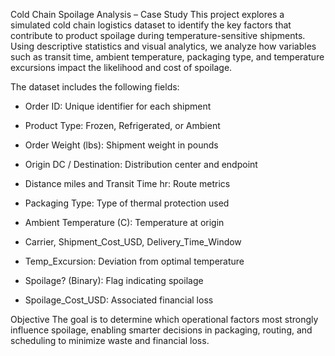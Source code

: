 Cold Chain Spoilage Analysis – Case Study
This project explores a simulated cold chain logistics dataset to identify the key factors that contribute to product spoilage during temperature-sensitive shipments. Using descriptive statistics and visual analytics, we analyze how variables such as transit time, ambient temperature, packaging type, and temperature excursions impact the likelihood and cost of spoilage.

The dataset includes the following fields:

- Order ID: Unique identifier for each shipment

- Product Type: Frozen, Refrigerated, or Ambient

- Order Weight (lbs): Shipment weight in pounds

- Origin DC / Destination: Distribution center and endpoint

- Distance miles and Transit Time hr: Route metrics

- Packaging Type: Type of thermal protection used

- Ambient Temperature (C): Temperature at origin

- Carrier, Shipment_Cost_USD, Delivery_Time_Window

- Temp_Excursion: Deviation from optimal temperature

- Spoilage? (Binary): Flag indicating spoilage

- Spoilage_Cost_USD: Associated financial loss

Objective
The goal is to determine which operational factors most strongly influence spoilage, enabling smarter decisions in packaging, routing, and scheduling to minimize waste and financial loss.
